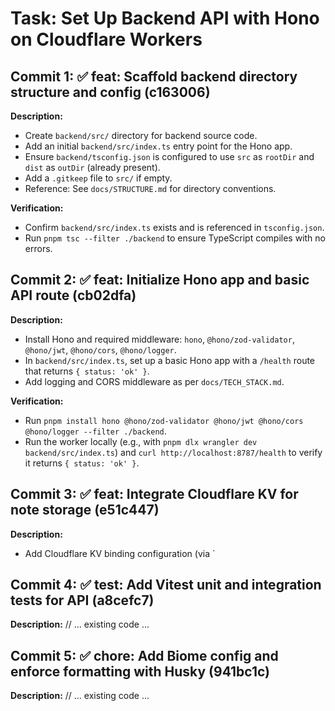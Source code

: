 # Task: Set Up Backend API with Hono on Cloudflare Workers

## Commit 1: ✅ feat: Scaffold backend directory structure and config (c163006)
**Description:**
- Create `backend/src/` directory for backend source code.
- Add an initial `backend/src/index.ts` entry point for the Hono app.
- Ensure `backend/tsconfig.json` is configured to use `src` as `rootDir` and `dist` as `outDir` (already present).
- Add a `.gitkeep` file to `src/` if empty.
- Reference: See `docs/STRUCTURE.md` for directory conventions.

**Verification:**
- Confirm `backend/src/index.ts` exists and is referenced in `tsconfig.json`.
- Run `pnpm tsc --filter ./backend` to ensure TypeScript compiles with no errors.

## Commit 2: ✅ feat: Initialize Hono app and basic API route (cb02dfa)
**Description:**
- Install Hono and required middleware: `hono`, `@hono/zod-validator`, `@hono/jwt`, `@hono/cors`, `@hono/logger`.
- In `backend/src/index.ts`, set up a basic Hono app with a `/health` route that returns `{ status: 'ok' }`.
- Add logging and CORS middleware as per `docs/TECH_STACK.md`.

**Verification:**
- Run `pnpm install hono @hono/zod-validator @hono/jwt @hono/cors @hono/logger --filter ./backend`.
- Run the worker locally (e.g., with `pnpm dlx wrangler dev backend/src/index.ts`) and `curl http://localhost:8787/health` to verify it returns `{ status: 'ok' }`.

## Commit 3: ✅ feat: Integrate Cloudflare KV for note storage (e51c447)
**Description:**
- Add Cloudflare KV binding configuration (via `

## Commit 4: ✅ test: Add Vitest unit and integration tests for API (a8cefc7)
**Description:**
// ... existing code ...

## Commit 5: ✅ chore: Add Biome config and enforce formatting with Husky (941bc1c)
**Description:**
// ... existing code ...